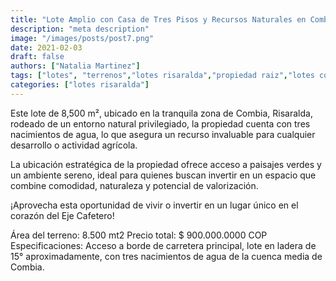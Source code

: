 ```yaml
---
title: "Lote Amplio con Casa de Tres Pisos y Recursos Naturales en Combia, Risaralda"
description: "meta description"
image: "/images/posts/post7.png"
date: 2021-02-03
draft: false
authors: ["Natalia Martinez"]
tags: ["lotes", "terrenos","lotes risaralda","propiedad raiz","lotes combia"]
categories: ["lotes risaralda"] 
---
```


Este lote de 8,500 m², ubicado en la tranquila zona de Combia, Risaralda, rodeado de un entorno natural privilegiado, la propiedad cuenta con tres nacimientos de agua, lo que asegura un recurso invaluable para cualquier desarrollo o actividad agrícola.

La ubicación estratégica de la propiedad ofrece acceso a paisajes verdes y un ambiente sereno, ideal para quienes buscan invertir en un espacio que combine comodidad, naturaleza y potencial de valorización.

¡Aprovecha esta oportunidad de vivir o invertir en un lugar único en el corazón del Eje Cafetero!


Área del terreno: 8.500 mt2
Precio total: $ 900.000.0000 COP
Especificaciones: Acceso a borde de carretera principal, lote en ladera de 15° aproximadamente, con tres nacimientos de agua de la cuenca media de Combia.